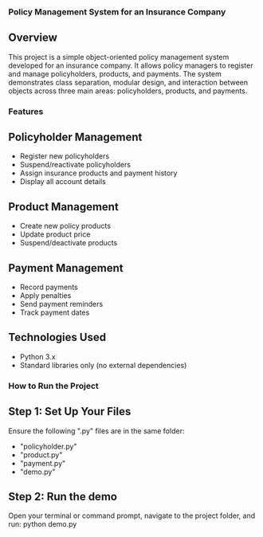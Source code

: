 ### Policy Management System for an Insurance Company ###

## Overview ##
This project is a simple object-oriented policy management system developed for an insurance company. It allows policy managers to register and manage policyholders, products, and payments. The system demonstrates class separation, modular design, and interaction between objects across three main areas: policyholders, products, and payments.


### Features ###

## Policyholder Management ##
- Register new policyholders
- Suspend/reactivate policyholders
- Assign insurance products and payment history
- Display all account details

## Product Management ##
- Create new policy products
- Update product price
- Suspend/deactivate products

## Payment Management ##
- Record payments
- Apply penalties
- Send payment reminders
- Track payment dates

## Technologies Used ##
- Python 3.x
- Standard libraries only (no external dependencies)

### How to Run the Project ### 

## Step 1: Set Up Your Files ##
Ensure the following ".py" files are in the same folder:
- "policyholder.py"
- "product.py"
- "payment.py"
- "demo.py"

## Step 2: Run the demo ##
Open your terminal or command prompt, navigate to the project folder, and run:
python demo.py
